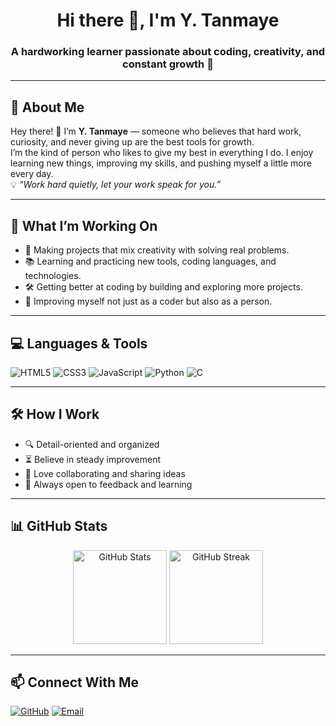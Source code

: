 <!-- Profile Header -->
<h1 align="center">Hi there 👋, I'm Y. Tanmaye</h1>
<h3 align="center">A hardworking learner passionate about coding, creativity, and constant growth 🚀</h3>

---

## 🌟 About Me
Hey there! 👋 I’m **Y. Tanmaye** — someone who believes that hard work, curiosity, and never giving up are the best tools for growth.  
I’m the kind of person who likes to give my best in everything I do. I enjoy learning new things, improving my skills, and pushing myself a little more every day.  
💡 *“Work hard quietly, let your work speak for you.”*

---

## 📌 What I’m Working On
- 🚀 Making projects that mix creativity with solving real problems.  
- 📚 Learning and practicing new tools, coding languages, and technologies.  
- 🛠 Getting better at coding by building and exploring more projects.  
- 🌱 Improving myself not just as a coder but also as a person.  

---

## 💻 Languages & Tools
![HTML5](https://img.shields.io/badge/HTML5-orange?logo=html5&logoColor=white&style=for-the-badge)
![CSS3](https://img.shields.io/badge/CSS3-blue?logo=css3&logoColor=white&style=for-the-badge)
![JavaScript](https://img.shields.io/badge/JavaScript-yellow?logo=javascript&logoColor=black&style=for-the-badge)
![Python](https://img.shields.io/badge/Python-blue?logo=python&logoColor=white&style=for-the-badge)
![C](https://img.shields.io/badge/C-00599C?logo=c&logoColor=white&style=for-the-badge)

---

## 🛠 How I Work
- 🔍 Detail-oriented and organized  
- ⏳ Believe in steady improvement  
- 🤝 Love collaborating and sharing ideas  
- 🧠 Always open to feedback and learning  

---

## 📊 GitHub Stats
<p align="center">
  <img src="https://github-readme-stats.vercel.app/api?username=yTanmaye&show_icons=true&theme=tokyonight" alt="GitHub Stats" height="150" />
  <img src="https://github-readme-streak-stats.herokuapp.com/?user=yTanmaye&theme=tokyonight" alt="GitHub Streak" height="150" />
</p>

---

## 📫 Connect With Me
[![GitHub](https://img.shields.io/badge/GitHub-100000?logo=github&logoColor=white&style=for-the-badge)](https://github.com/yTanmaye)
[![Email](https://img.shields.io/badge/Email-D14836?logo=gmail&logoColor=white&style=for-the-badge)](mailto:your.email@example.com)
